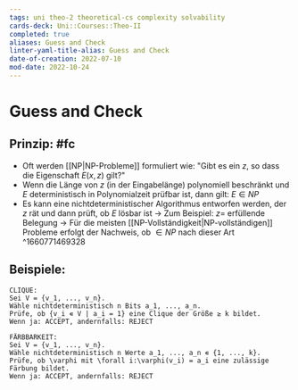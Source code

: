 ```yaml
---
tags: uni theo-2 theoretical-cs complexity solvability
cards-deck: Uni::Courses::Theo-II
completed: true
aliases: Guess and Check
linter-yaml-title-alias: Guess and Check
date-of-creation: 2022-07-10
mod-date: 2022-10-24
---
```


# Guess and Check

## Prinzip: #fc
- Oft werden [[NP|NP-Probleme]] formuliert wie: "Gibt es ein $z$, so dass die Eigenschaft $E(x,z)$ gilt?"
- Wenn die Länge von $z$ (in der Eingabelänge) polynomiell beschränkt und $E$ deterministisch in Polynomialzeit prüfbar ist, dann gilt: $E \in NP$
- Es kann eine nichtdeterministischer Algorithmus entworfen werden, der $z$ rät und dann prüft, ob $E$ lösbar ist
	→ Zum Beispiel: $z=$ erfüllende Belegung
	→ Für die meisten [[NP-Vollständigkeit|NP-vollständigen]] Probleme erfolgt der Nachweis, ob $\in NP$ nach dieser Art
^1660771469328

## Beispiele:
```
CLIQUE:
Sei V = {v_1, ..., v_n}.
Wähle nichtdeterministisch n Bits a_1, ..., a_n.
Prüfe, ob {v_i ∊ V | a_i = 1} eine Clique der Größe ≥ k bildet.
Wenn ja: ACCEPT, andernfalls: REJECT
```
```
FÄRBBARKEIT:
Sei V = {v_1, ..., v_n}.
Wähle nichtdeterministisch n Werte a_1, ..., a_n ∊ {1, ..., k}.
Prüfe, ob \varphi mit \forall i:\varphi(v_i) = a_i eine zulässige Färbung bildet.
Wenn ja: ACCEPT, andernfalls: REJECT
```
